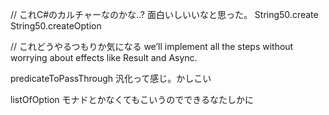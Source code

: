 
// これC#のカルチャーなのかな..? 面白いしいいなと思った。
String50.create
String50.createOption


// これどうやるつもりか気になる
we’ll implement all the steps without worrying about effects like Result and Async. 


predicateToPassThrough 汎化って感じ。かしこい


listOfOption 
モナドとかなくてもこいうのでできるなたしかに
